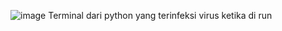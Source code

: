 ![image](https://github.com/user-attachments/assets/130c60d9-2ca1-4ec8-9c1e-584fcd6ce151)
Terminal dari python yang terinfeksi virus ketika di run
